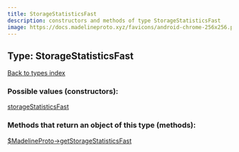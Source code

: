 ```yaml
---
title: StorageStatisticsFast
description: constructors and methods of type StorageStatisticsFast
image: https://docs.madelineproto.xyz/favicons/android-chrome-256x256.png
---
```

## Type: StorageStatisticsFast  
[Back to types index](index.md)



### Possible values (constructors):

[storageStatisticsFast](../constructors/storageStatisticsFast.md)  



### Methods that return an object of this type (methods):

[$MadelineProto->getStorageStatisticsFast](../methods/getStorageStatisticsFast.md)  



